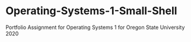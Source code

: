 # Operating-Systems-1-Small-Shell
Portfolio Assignment for Operating Systems 1 for Oregon State University 2020
